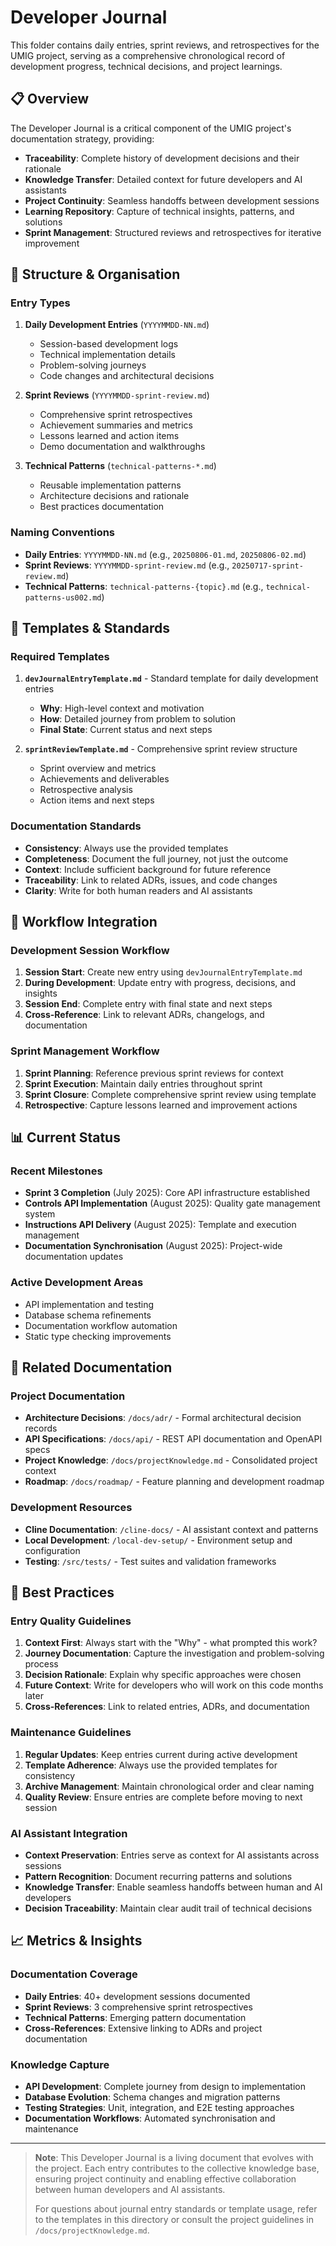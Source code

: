 # Developer Journal

This folder contains daily entries, sprint reviews, and retrospectives for the UMIG project, serving as a comprehensive chronological record of development progress, technical decisions, and project learnings.

## 📋 Overview

The Developer Journal is a critical component of the UMIG project's documentation strategy, providing:

- **Traceability**: Complete history of development decisions and their rationale
- **Knowledge Transfer**: Detailed context for future developers and AI assistants
- **Project Continuity**: Seamless handoffs between development sessions
- **Learning Repository**: Capture of technical insights, patterns, and solutions
- **Sprint Management**: Structured reviews and retrospectives for iterative improvement

## 📁 Structure & Organisation

### Entry Types

1. **Daily Development Entries** (`YYYYMMDD-NN.md`)
   - Session-based development logs
   - Technical implementation details
   - Problem-solving journeys
   - Code changes and architectural decisions

2. **Sprint Reviews** (`YYYYMMDD-sprint-review.md`)
   - Comprehensive sprint retrospectives
   - Achievement summaries and metrics
   - Lessons learned and action items
   - Demo documentation and walkthroughs

3. **Technical Patterns** (`technical-patterns-*.md`)
   - Reusable implementation patterns
   - Architecture decisions and rationale
   - Best practices documentation

### Naming Conventions

- **Daily Entries**: `YYYYMMDD-NN.md` (e.g., `20250806-01.md`, `20250806-02.md`)
- **Sprint Reviews**: `YYYYMMDD-sprint-review.md` (e.g., `20250717-sprint-review.md`)
- **Technical Patterns**: `technical-patterns-{topic}.md` (e.g., `technical-patterns-us002.md`)

## 📝 Templates & Standards

### Required Templates

1. **`devJournalEntryTemplate.md`** - Standard template for daily development entries
   - **Why**: High-level context and motivation
   - **How**: Detailed journey from problem to solution
   - **Final State**: Current status and next steps

2. **`sprintReviewTemplate.md`** - Comprehensive sprint review structure
   - Sprint overview and metrics
   - Achievements and deliverables
   - Retrospective analysis
   - Action items and next steps

### Documentation Standards

- **Consistency**: Always use the provided templates
- **Completeness**: Document the full journey, not just the outcome
- **Context**: Include sufficient background for future reference
- **Traceability**: Link to related ADRs, issues, and code changes
- **Clarity**: Write for both human readers and AI assistants

## 🔄 Workflow Integration

### Development Session Workflow

1. **Session Start**: Create new entry using `devJournalEntryTemplate.md`
2. **During Development**: Update entry with progress, decisions, and insights
3. **Session End**: Complete entry with final state and next steps
4. **Cross-Reference**: Link to relevant ADRs, changelogs, and documentation

### Sprint Management Workflow

1. **Sprint Planning**: Reference previous sprint reviews for context
2. **Sprint Execution**: Maintain daily entries throughout sprint
3. **Sprint Closure**: Complete comprehensive sprint review using template
4. **Retrospective**: Capture lessons learned and improvement actions

## 📊 Current Status

### Recent Milestones

- **Sprint 3 Completion** (July 2025): Core API infrastructure established
- **Controls API Implementation** (August 2025): Quality gate management system
- **Instructions API Delivery** (August 2025): Template and execution management
- **Documentation Synchronisation** (August 2025): Project-wide documentation updates

### Active Development Areas

- API implementation and testing
- Database schema refinements
- Documentation workflow automation
- Static type checking improvements

## 🔗 Related Documentation

### Project Documentation

- **Architecture Decisions**: `/docs/adr/` - Formal architectural decision records
- **API Specifications**: `/docs/api/` - REST API documentation and OpenAPI specs
- **Project Knowledge**: `/docs/projectKnowledge.md` - Consolidated project context
- **Roadmap**: `/docs/roadmap/` - Feature planning and development roadmap

### Development Resources

- **Cline Documentation**: `/cline-docs/` - AI assistant context and patterns
- **Local Development**: `/local-dev-setup/` - Environment setup and configuration
- **Testing**: `/src/tests/` - Test suites and validation frameworks

## 🎯 Best Practices

### Entry Quality Guidelines

1. **Context First**: Always start with the "Why" - what prompted this work?
2. **Journey Documentation**: Capture the investigation and problem-solving process
3. **Decision Rationale**: Explain why specific approaches were chosen
4. **Future Context**: Write for developers who will work on this code months later
5. **Cross-References**: Link to related entries, ADRs, and documentation

### Maintenance Guidelines

1. **Regular Updates**: Keep entries current during active development
2. **Template Adherence**: Always use the provided templates for consistency
3. **Archive Management**: Maintain chronological order and clear naming
4. **Quality Review**: Ensure entries are complete before moving to next session

### AI Assistant Integration

- **Context Preservation**: Entries serve as context for AI assistants across sessions
- **Pattern Recognition**: Document recurring patterns and solutions
- **Knowledge Transfer**: Enable seamless handoffs between human and AI developers
- **Decision Traceability**: Maintain clear audit trail of technical decisions

## 📈 Metrics & Insights

### Documentation Coverage

- **Daily Entries**: 40+ development sessions documented
- **Sprint Reviews**: 3 comprehensive sprint retrospectives
- **Technical Patterns**: Emerging pattern documentation
- **Cross-References**: Extensive linking to ADRs and project documentation

### Knowledge Capture

- **API Development**: Complete journey from design to implementation
- **Database Evolution**: Schema changes and migration patterns
- **Testing Strategies**: Unit, integration, and E2E testing approaches
- **Documentation Workflows**: Automated synchronisation and maintenance

---

> **Note**: This Developer Journal is a living document that evolves with the project. Each entry contributes to the collective knowledge base, ensuring project continuity and enabling effective collaboration between human developers and AI assistants.
>
> For questions about journal entry standards or template usage, refer to the templates in this directory or consult the project guidelines in `/docs/projectKnowledge.md`.
